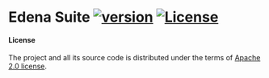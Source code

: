 # Edena Suite [![version](https://img.shields.io/badge/version-1.0.0-green.svg)](https://peterbanda.net) [![License](https://img.shields.io/badge/License-Apache%202.0-lightgrey.svg)](https://www.apache.org/licenses/LICENSE-2.0)

#### License

The project and all its source code is distributed under the terms of <a href="https://www.apache.org/licenses/LICENSE-2.0.txt">Apache 2.0 license</a>.
